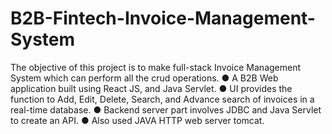 # B2B-Fintech-Invoice-Management-System

The objective of this project is to make full-stack Invoice Management System which can perform all the crud operations.
● A B2B Web application built using React JS, and Java Servlet.
● UI provides the function to Add, Edit, Delete, Search, and Advance search of invoices in a real-time database.
● Backend server part involves JDBC and Java Servlet to create an API.
● Also used JAVA HTTP web server tomcat.
